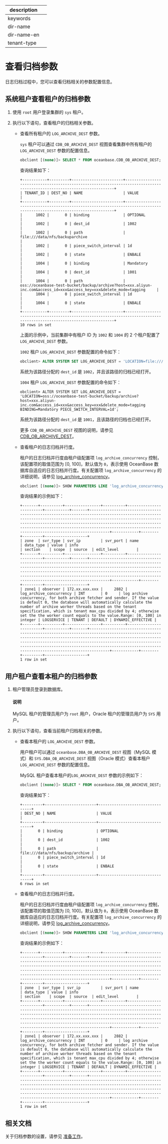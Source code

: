 |description||
|---|---|
|keywords||
|dir-name||
|dir-name-en||
|tenant-type||

# 查看归档参数

日志归档过程中，您可以查看归档相关的参数配置信息。

## 系统租户查看租户的归档参数

1. 使用 `root` 用户登录集群的 `sys` 租户。

2. 执行以下语句，查看租户的归档相关参数。

   * 查看所有租户的 `LOG_ARCHIVE_DEST` 参数。

      `sys` 租户可以通过 `CDB_OB_ARCHIVE_DEST` 视图查看集群中所有租户的 `LOG_ARCHIVE_DEST` 参数的配置信息。

      ```sql
      obclient [(none)]> SELECT * FROM oceanbase.CDB_OB_ARCHIVE_DEST;
      ```

      查询结果如下：

      ```shell
      +-----------+---------+-----------------------+-------------------------------------------------------------------------------------------------------------------------+
      | TENANT_ID | DEST_NO | NAME                  | VALUE                                                                                                                   |
      +-----------+---------+-----------------------+-------------------------------------------------------------------------------------------------------------------------+
      |      1002 |       0 | binding               | OPTIONAL                                                                                                                |
      |      1002 |       0 | dest_id               | 1002                                                                                                                       |
      |      1002 |       0 | path                  | file:///data/nfs/backuparchive                                                                               |                
      |      1002 |       0 | piece_switch_interval | 1d                                                                                                                      |
      |      1002 |       0 | state                 | ENBALE                                                                                                                  |
      |      1004 |       0 | binding               | Mandatory                                                                                                               |
      |      1004 |       0 | dest_id               | 1001                                                                                                                       |
      |      1004 |       0 | path                  | oss://oceanbase-test-bucket/backup/archive?host=xxx.aliyun-inc.com&access_id=xxx&access_key=xxx&delete_mode=tagging     |
      |      1004 |       0 | piece_switch_interval | 1d                                                                                                                      |
      |      1004 |       0 | state                 | ENBALE                                                                                                                  |
      +-----------+---------+-----------------------+-------------------------------------------------------------------------------------------------------------------------+
      10 rows in set
      ```

      上面的示例中，当前集群中有租户 ID 为 `1002` 和 `1004` 的 2 个租户配置了 `LOG_ARCHIVE_DEST` 参数。

      `1002` 租户 `LOG_ARCHIVE_DEST` 参数配置的命令如下：

      ```sql
      obclient> ALTER SYSTEM SET LOG_ARCHIVE_DEST = 'LOCATION=file:///data/nfs/backup/archive BINDING=Optional PIECE_SWITCH_INTERVAL=1d';
      ```

      系统为该路径分配的 `dest_id` 是 `1002`，并且该路径的归档已经打开。

      `1004` 租户 `LOG_ARCHIVE_DEST` 参数配置的命令如下：

      ```shell
      obclient> ALTER SYSTEM SET LOG_ARCHIVE_DEST = 'LOCATION=oss://oceanbase-test-bucket/backup/archive?host=xxx.aliyun-inc.com&access_id=xxx&access_key=xxx&delete_mode=tagging BINDING=Mandatory PIECE_SWITCH_INTERVAL=1d';
      ```

      系统为该路径分配的 `dest_id` 是 `1001`，且该路径的归档也已经打开。

      更多 `CDB_OB_ARCHIVE_DEST` 视图的说明，请参见 [CDB_OB_ARCHIVE_DEST](../../../700.reference/700.system-views/300.system-view-of-sys-tenant/200.dictionary-view-of-sys-tenant/13100.oceanbase-cdb_ob_archive_dest-of-sys-tenant.md)。

   * 查看租户的日志归档并行度。

      租户的日志归档并行度由租户级配置项 `log_archive_concurrency` 控制，该配置项的取值范围为 [0, 100]，默认值为 `0`，表示使用 OceanBase 数据库自适应的日志归档并行度。有关配置项 `log_archive_concurrency` 的详细说明，请参见 [log_archive_concurrency](../../../700.reference/800.configuration-items-and-system-variables/100.system-configuration-items/400.tenant-level-configuration-items/25000.log_archive_concurrency.md)。

      ```sql
      obclient [(none)]> SHOW PARAMETERS LIKE 'log_archive_concurrency';
      ```

      查询结果的示例如下：

      ```shell
      +-------+----------+----------------+----------+-------------------------+-----------+-------+------------------------------------------------------------------------------------------------------------------------------------------------------------------------------------------------------------------------------------------------------------------------------------------------------------------------------------+------------+--------+---------+-------------------+
      | zone  | svr_type | svr_ip         | svr_port | name                    | data_type | value | info                                                                                                                                                                                                                                                                                                                               | section    | scope  | source  | edit_level        |
      +-------+----------+----------------+----------+-------------------------+-----------+-------+------------------------------------------------------------------------------------------------------------------------------------------------------------------------------------------------------------------------------------------------------------------------------------------------------------------------------------+------------+--------+---------+-------------------+
      | zone1 | observer | 172.xx.xxx.xxx |     2882 | log_archive_concurrency | INT       | 0     | log archive concurrency, for both archive fetcher and sender. If the value is default 0, the database will automatically calculate the number of archive worker threads based on the tenant specification, which is tenant max_cpu divided by 4; otherwise set the the worker count equals to the value.Range: [0, 100] in integer | LOGSERVICE | TENANT | DEFAULT | DYNAMIC_EFFECTIVE |
      +-------+----------+----------------+----------+-------------------------+-----------+-------+------------------------------------------------------------------------------------------------------------------------------------------------------------------------------------------------------------------------------------------------------------------------------------------------------------------------------------+------------+--------+---------+-------------------+
      1 row in set
      ```

## 用户租户查看本租户的归档参数

1. 租户管理员登录到数据库。

   <main id="notice" type='explain'>
    <h4>说明</h4>
    <p>MySQL 租户的管理员用户为 <code>root</code> 用户，Oracle 租户的管理员用户为 <code>SYS</code> 用户。</p>
   </main>

2. 执行以下语句，查看当前租户归档相关的参数。

   * 查看本租户的 `LOG_ARCHIVE_DEST` 参数。
   
      用户租户可以通过 `oceanbase.DBA_OB_ARCHIVE_DEST` 视图（MySQL 模式）和 `SYS.DBA_OB_ARCHIVE_DEST` 视图（Oracle 模式）查看本租户 `LOG_ARCHIVE_DEST` 参数的配置信息。

      MySQL 租户查看本租户的`LOG_ARCHIVE_DEST` 参数的示例如下：

      ```sql
      obclient [(none)]> SELECT * FROM oceanbase.DBA_OB_ARCHIVE_DEST;
      ```

      查询结果如下：

      ```shell
      +---------+-----------------------+---------------------------------+
      | DEST_NO | NAME                  | VALUE                           |
      +---------+-----------------------+---------------------------------+
      |       0 | binding               | OPTIONAL                        |
      |       0 | dest_id               | 1002                            |
      |       0 | path                  | file:///data/nfs/backup/archive |
      |       0 | piece_switch_interval | 1d                              |
      |       0 | state                 | ENBALE                          |
      +---------+-----------------------+---------------------------------+
      6 rows in set
      ```

   * 查看租户的日志归档并行度。
    
      租户的日志归档并行度由租户级配置项 `log_archive_concurrency` 控制，该配置项的取值范围为 [0, 100]，默认值为 `0`，表示使用 OceanBase 数据库自适应的日志归档并行度。有关配置项 `log_archive_concurrency` 的详细说明，请参见 [log_archive_concurrency](../../../700.reference/800.configuration-items-and-system-variables/100.system-configuration-items/400.tenant-level-configuration-items/25000.log_archive_concurrency.md)。

      ```sql
      obclient [(none)]> SHOW PARAMETERS LIKE 'log_archive_concurrency';
      ```

      查询结果的示例如下：

      ```shell
      +-------+----------+----------------+----------+-------------------------+-----------+-------+------------------------------------------------------------------------------------------------------------------------------------------------------------------------------------------------------------------------------------------------------------------------------------------------------------------------------------+------------+--------+---------+-------------------+
      | zone  | svr_type | svr_ip         | svr_port | name                    | data_type | value | info                                                                                                                                                                                                                                                                                                                               | section    | scope  | source  | edit_level        |
      +-------+----------+----------------+----------+-------------------------+-----------+-------+------------------------------------------------------------------------------------------------------------------------------------------------------------------------------------------------------------------------------------------------------------------------------------------------------------------------------------+------------+--------+---------+-------------------+
      | zone1 | observer | 172.xx.xxx.xxx |     2882 | log_archive_concurrency | INT       | 0     | log archive concurrency, for both archive fetcher and sender. If the value is default 0, the database will automatically calculate the number of archive worker threads based on the tenant specification, which is tenant max_cpu divided by 4; otherwise set the the worker count equals to the value.Range: [0, 100] in integer | LOGSERVICE | TENANT | DEFAULT | DYNAMIC_EFFECTIVE |
      +-------+----------+----------------+----------+-------------------------+-----------+-------+------------------------------------------------------------------------------------------------------------------------------------------------------------------------------------------------------------------------------------------------------------------------------------------------------------------------------------+------------+--------+---------+-------------------+
      1 row in set
      ```

## 相关文档

关于归档参数的设置，请参见 [准备工作](../300.log-archive/200.preparation-before-log-archive.md)。

